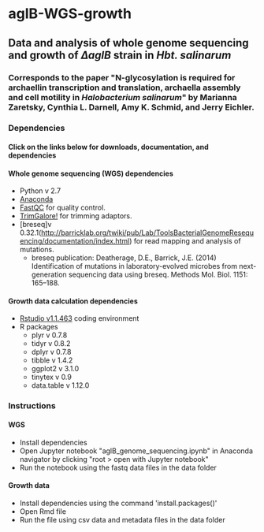 # aglB-WGS-growth
## Data and analysis of whole genome sequencing and growth of _∆aglB_ strain in _Hbt. salinarum_
### Corresponds to the paper "N-glycosylation is required for archaellin transcription and translation, archaella assembly and cell motility in _Halobacterium salinarum_" by Marianna Zaretsky, Cynthia L. Darnell, Amy K. Schmid, and Jerry Eichler.

### Dependencies
#### Click on the links below for downloads, documentation, and dependencies 
#### Whole genome sequencing (WGS) dependencies
* Python v 2.7
* [Anaconda](https://docs.anaconda.com/anaconda/install/) 
* [FastQC](https://www.bioinformatics.babraham.ac.uk/projects/fastqc/) for quality control.
* [TrimGalore!](https://www.bioinformatics.babraham.ac.uk/projects/trim_galore/) for trimming adaptors.
* [breseq]v 0.32.1(http://barricklab.org/twiki/pub/Lab/ToolsBacterialGenomeResequencing/documentation/index.html) for read mapping and analysis of mutations.
     * breseq publication: Deatherage, D.E., Barrick, J.E. (2014) Identification of mutations in laboratory-evolved microbes from next-generation sequencing data using breseq. Methods Mol. Biol. 1151: 165–188. 
    
#### Growth data calculation dependencies
* [Rstudio v1.1.463](https://www.rstudio.com/products/rstudio/download/) coding environment
* R packages 
    * plyr v 0.7.8
    * tidyr v 0.8.2
    * dplyr v 0.7.8
    * tibble v 1.4.2
    * ggplot2 v 3.1.0
    * tinytex v 0.9
    * data.table v 1.12.0

### Instructions

#### WGS
* Install dependencies
* Open Jupyter notebook "aglB_genome_sequencing.ipynb" in Anaconda navigator by clicking "root > open with Jupyter notebook"
* Run the notebook using the fastq data files in the data folder

#### Growth data
* Install dependencies using the command 'install.packages()'
* Open Rmd file 
* Run the file using csv data and metadata files in the data folder

